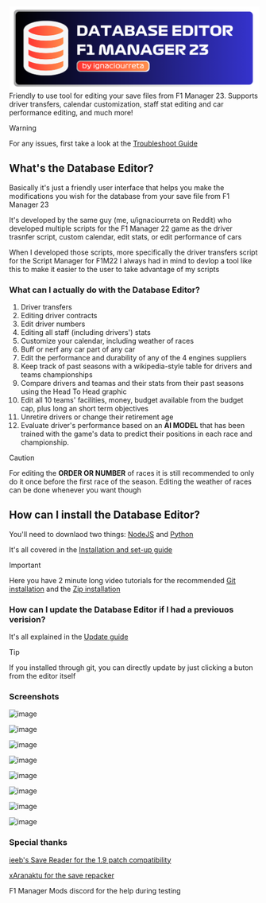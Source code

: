 ![Header](assets/images/header.png)
Friendly to use tool for editing your save files from F1 Manager 23. Supports driver transfers, calendar customization, staff stat editing and car performance editing, and much more!

> [!WARNING]
> For any issues, first take a  look at the [Troubleshoot Guide](https://github.com/IUrreta/DatabaseEditor/wiki/Troubleshoot-guide)

## What's the Database Editor? ##
Basically it's just a friendly user interface that helps you make the modifications you wish for the database from your save file from F1 Manager 23

It's developed by the same guy (me, u/ignaciourreta on Reddit) who developed multiple scripts for the F1 Manager 22 game as the driver trasnfer script, custom calendar, edit stats, or edit performance of cars

When I developed those scripts, more specifically the driver transfers script for the Script Manager for F1M22 I always had in mind to devlop a tool like this to make it easier to the user to take advantage of my scripts

### What can I actually do with the Database Editor? ###

1. Driver transfers
2. Editing driver contracts
3. Edit driver numbers
4. Editing all staff (including drivers') stats
5. Customize your calendar, including weather of races
6. Buff or nerf any car part of any car
7. Edit the performance and durability of any of the 4 engines suppliers
8. Keep track of past seasons with a wikipedia-style table for drivers and teams championships
9. Compare drivers and teamas and their stats from their past seasons using the Head To Head graphic
10. Edit all 10 teams' facilities, money, budget available from the budget cap, plus long an short term objectives
11. Unretire drivers or change their retirement age
12. Evaluate driver's performance based on an **AI MODEL** that has been trained with the game's data to predict their positions in each race and championship.

> [!CAUTION]
> For editing the **ORDER OR NUMBER** of races it is still recommended to only do it once before the first race of the season.
> Editing the weather of races can be done whenever you want though

## How can I install the Database Editor? ##
You'll need to downlaod two things: [NodeJS](https://nodejs.org/en/download) and [Python](https://www.python.org/downloads/)

It's all covered in the [Installation and set-up guide](https://github.com/IUrreta/DatabaseEditor/wiki/Installation-and-set%E2%80%90up-guide)

> [!IMPORTANT]
> Here you have 2 minute long video tutorials for the recommended [Git installation](https://www.youtube.com/watch?v=ashrVev0KFY) and the [Zip installation](https://www.youtube.com/watch?v=5BjV3vFMxd4)

### How can I update the Database Editor if I had a previouos verision? ###

It's all explained in the [Update guide](https://github.com/IUrreta/DatabaseEditor/wiki/Update-guide)

> [!TIP]
> If you installed through git, you can directly update by just clicking a buton from the editor itself


### Screenshots ###

![image](https://github.com/IUrreta/DatabaseEditor/assets/95303008/f6cee681-48fc-42c8-9bd4-231db5aa0f4e)

![image](https://github.com/IUrreta/DatabaseEditor/assets/95303008/822fa13d-d55a-477e-9185-cad445732d5c)

![image](https://github.com/IUrreta/DatabaseEditor/assets/95303008/210d930d-3894-4596-858e-9d0e0c818a08)

![image](https://github.com/IUrreta/DatabaseEditor/assets/95303008/c58b5c57-d303-4614-816b-c2f40a0a2f03)

![image](https://github.com/IUrreta/DatabaseEditor/assets/95303008/79d75c2c-b68b-42f7-a3d9-5c960fd7d606)

![image](https://github.com/IUrreta/DatabaseEditor/assets/95303008/fa1828a3-3fc7-44ff-9100-033dc1887af2)

![image](https://github.com/IUrreta/DatabaseEditor/assets/95303008/7da24cfb-8a7a-41ba-af7b-1f9a1a2b567a)

![image](https://github.com/IUrreta/DatabaseEditor/assets/95303008/af19b96b-e45d-4628-b7d1-afbc823a272a)



### Special thanks ###
[ieeb's Save Reader for the 1.9 patch compatibility](https://github.com/iebb/F1ManagerSaveReader)

[xAranaktu for the save repacker](https://github.com/xAranaktu/F1-Manager-2022-SaveFile-Repacker)

F1 Manager Mods discord for the help during testing
